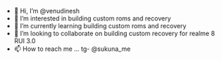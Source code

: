 - 👋 Hi, I’m @venudinesh
- 👀 I’m interested in building custom roms and recovery
- 🌱 I’m currently learning  building custom roms and recovery
- 💞️ I’m looking to collaborate on building custom recovery for realme 8 RUI 3.0
- 📫 How to reach me ... tg- @sukuna_me

<!---
venudinesh/venudinesh is a ✨ special ✨ repository because its `README.md` (this file) appears on your GitHub profile.
You can click the Preview link to take a look at your changes.
--->
